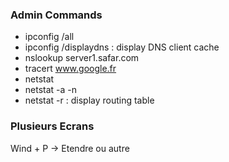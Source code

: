 
### Admin Commands
- ipconfig /all
- ipconfig /displaydns  : display DNS client cache
- nslookup server1.safar.com
- tracert www.google.fr
- netstat
- netstat -a -n
- netstat -r : display routing table


### Plusieurs Ecrans
Wind + P -> Etendre ou autre
